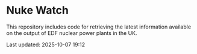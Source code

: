 # Nuke Watch

This repository includes code for retrieving the latest information available on the output of EDF nuclear power plants in the UK.

Last updated: 2025-10-07 19:12